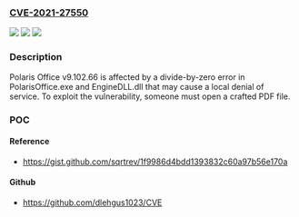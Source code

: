 ### [CVE-2021-27550](https://cve.mitre.org/cgi-bin/cvename.cgi?name=CVE-2021-27550)
![](https://img.shields.io/static/v1?label=Product&message=n%2Fa&color=blue)
![](https://img.shields.io/static/v1?label=Version&message=n%2Fa&color=blue)
![](https://img.shields.io/static/v1?label=Vulnerability&message=n%2Fa&color=brighgreen)

### Description

Polaris Office v9.102.66 is affected by a divide-by-zero error in PolarisOffice.exe and EngineDLL.dll that may cause a local denial of service. To exploit the vulnerability, someone must open a crafted PDF file.

### POC

#### Reference
- https://gist.github.com/sqrtrev/1f9986d4bdd1393832c60a97b56e170a

#### Github
- https://github.com/dlehgus1023/CVE

